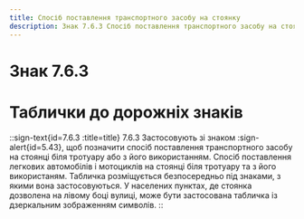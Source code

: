 ```yaml
---
title: Спосіб поставлення транспортного засобу на стоянку
description: Знак 7.6.3 Спосіб поставлення транспортного засобу на стоянку
---
```

# Знак 7.6.3
# Таблички до дорожніх знаків
::sign-text{id=7.6.3 :title=title}
7.6.3 Застосовують зі знаком :sign-alert{id=5.43}, щоб позначити спосіб поставлення транспортного засобу на стоянці біля тротуару або з його використанням.
Спосіб поставлення легкових автомобілів і мотоциклів на стоянці біля тротуару та з його використаням.
Табличка розміщується безпосередньо під знаками, з якими вона застосовуються.
У населених пунктах, де стоянка дозволена на лівому боці вулиці, може бути застосована табличка із дзеркальним зображенням символів.
::